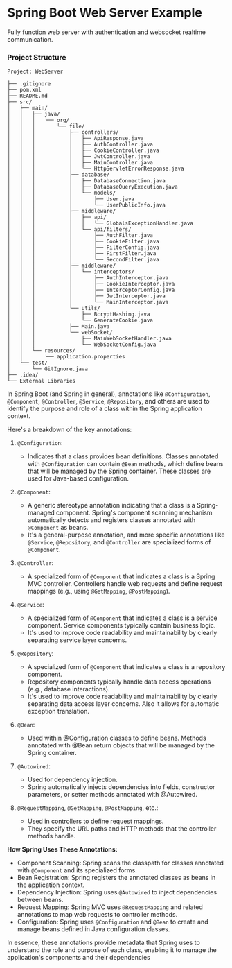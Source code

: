 # Spring Boot Web Server Example

Fully function web server with authentication and websocket realtime communication.

### Project Structure

```
Project: WebServer

├── .gitignore
├── pom.xml
├── README.md
├── src/
│   ├── main/
│   │   ├── java/
│   │   │   └── org/
│   │   │       └── file/
│   │   │           ├── controllers/
│   │   │           │   ├── ApiResponse.java
│   │   │           │   ├── AuthController.java
│   │   │           │   ├── CookieController.java
│   │   │           │   ├── JwtController.java
│   │   │           │   ├── MainController.java
│   │   │           │   └── HttpServletErrorResponse.java
│   │   │           ├── database/
│   │   │           │   ├── DatabaseConnection.java
│   │   │           │   ├── DatabaseQueryExecution.java
│   │   │           │   └── models/
│   │   │           │       ├── User.java
│   │   │           │       └── UserPublicInfo.java
│   │   │           ├── middleware/
│   │   │           │   ├── api/
│   │   │           │   │   └── GlobalsExceptionHandler.java
│   │   │           │   └── api/filters/
│   │   │           │       ├── AuthFilter.java
│   │   │           │       ├── CookieFilter.java
│   │   │           │       ├── FilterConfig.java
│   │   │           │       ├── FirstFilter.java
│   │   │           │       └── SecondFilter.java
│   │   │           ├── middleware/
│   │   │           │   └── interceptors/
│   │   │           │       ├── AuthInterceptor.java
│   │   │           │       ├── CookieInterceptor.java
│   │   │           │       ├── InterceptorConfig.java
│   │   │           │       ├── JwtInterceptor.java
│   │   │           │       └── MainInterceptor.java
│   │   │           └── utils/
│   │   │               ├── BcryptHashing.java
│   │   │               └── GenerateCookie.java
│   │   │           ├── Main.java
│   │   │           └── webSocket/
│   │   │               ├── MainWebSocketHandler.java
│   │   │               └── WebSocketConfig.java
│   │   └── resources/
│   │       └── application.properties
│   └── test/
│       └── GitIgnore.java
├── .idea/
└── External Libraries
```

In Spring Boot (and Spring in general), annotations like `@Configuration`, `@Component`, `@Controller`, `@Service`, `@Repository`, and others are used to identify the purpose and role of a class within the Spring application context.

Here's a breakdown of the key annotations:

1. `@Configuration`:

   - Indicates that a class provides bean definitions.
     Classes annotated with `@Configuration` can contain `@Bean` methods, which define beans that will be managed by the Spring container.
     These classes are used for Java-based configuration.

1. `@Component`:

   - A generic stereotype annotation indicating that a class is a Spring-managed component.
     Spring's component scanning mechanism automatically detects and registers classes annotated with `@Component` as beans.
   - It's a general-purpose annotation, and more specific annotations like `@Service`, `@Repository`, and `@Controller` are specialized forms of `@Component`.

1. `@Controller`:

   - A specialized form of `@Component` that indicates a class is a Spring MVC controller.
     Controllers handle web requests and define request mappings (e.g., using `@GetMapping`, `@PostMapping`).

1. `@Service`:

   - A specialized form of `@Component` that indicates a class is a service component.
     Service components typically contain business logic.
   - It's used to improve code readability and maintainability by clearly separating service layer concerns.

1. `@Repository`:

   - A specialized form of `@Component` that indicates a class is a repository component.
   - Repository components typically handle data access operations (e.g., database interactions).
   - It's used to improve code readability and maintainability by clearly separating data access layer concerns. Also it allows for automatic exception translation.

1. `@Bean`:

   - Used within @Configuration classes to define beans.
     Methods annotated with @Bean return objects that will be managed by the Spring container.

1. `@Autowired`:

   - Used for dependency injection.
   - Spring automatically injects dependencies into fields, constructor parameters, or setter methods annotated with @Autowired.

1. `@RequestMapping`, `@GetMapping`, `@PostMapping`, etc.:

   - Used in controllers to define request mappings.
   - They specify the URL paths and HTTP methods that the controller methods handle.

**How Spring Uses These Annotations:**

- Component Scanning: Spring scans the classpath for classes annotated with `@Component` and its specialized forms.
- Bean Registration: Spring registers the annotated classes as beans in the application context.
- Dependency Injection: Spring uses `@Autowired` to inject dependencies between beans.
- Request Mapping: Spring MVC uses `@RequestMapping` and related annotations to map web requests to controller methods.
- Configuration: Spring uses `@Configuration` and `@Bean` to create and manage beans defined in Java configuration classes.

In essence, these annotations provide metadata that Spring uses to understand the role and purpose of each class, enabling it to manage the application's components and their dependencies
